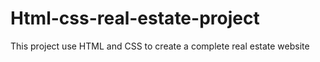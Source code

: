 # Html-css-real-estate-project
This project use HTML and CSS to create a complete real estate website
